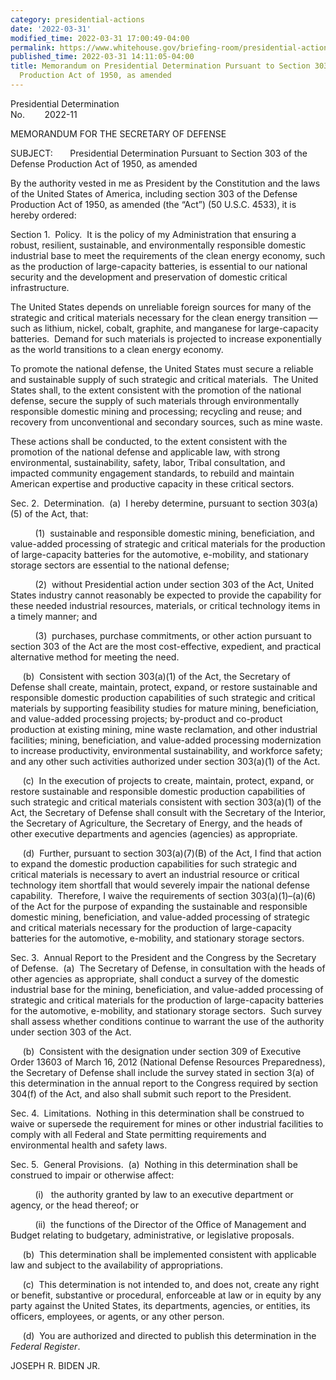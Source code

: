 ```yaml
---
category: presidential-actions
date: '2022-03-31'
modified_time: 2022-03-31 17:00:49-04:00
permalink: https://www.whitehouse.gov/briefing-room/presidential-actions/2022/03/31/memorandum-on-presidential-determination-pursuant-to-section-303-of-the-defense-production-act-of-1950-as-amended/
published_time: 2022-03-31 14:11:05-04:00
title: Memorandum on Presidential Determination Pursuant to Section 303 of the Defense
  Production Act of 1950, as amended
---
```

 
Presidential Determination  
No.        2022-11

MEMORANDUM FOR THE SECRETARY OF DEFENSE  
  
SUBJECT:       Presidential Determination Pursuant to Section 303 of the
Defense Production Act of 1950, as amended  
  
By the authority vested in me as President by the Constitution and the
laws of the United States of America, including section 303 of the
Defense Production Act of 1950, as amended (the “Act”) (50 U.S.C. 4533),
it is hereby ordered:  
  
Section 1.  Policy.  It is the policy of my Administration that ensuring
a robust, resilient, sustainable, and environmentally responsible
domestic industrial base to meet the requirements of the clean energy
economy, such as the production of large-capacity batteries, is
essential to our national security and the development and preservation
of domestic critical infrastructure.  
  
The United States depends on unreliable foreign sources for many of the
strategic and critical materials necessary for the clean energy
transition — such as lithium, nickel, cobalt, graphite, and manganese
for large-capacity batteries.  Demand for such materials is projected to
increase exponentially as the world transitions to a clean energy
economy.  
  
To promote the national defense, the United States must secure a
reliable and sustainable supply of such strategic and critical
materials.  The United States shall, to the extent consistent with the
promotion of the national defense, secure the supply of such materials
through environmentally responsible domestic mining and processing;
recycling and reuse; and recovery from unconventional and secondary
sources, such as mine waste.

These actions shall be conducted, to the extent consistent with the
promotion of the national defense and applicable law, with strong
environmental, sustainability, safety, labor, Tribal consultation, and
impacted community engagement standards, to rebuild and maintain
American expertise and productive capacity in these critical sectors.  
  
Sec. 2.  Determination.  (a)  I hereby determine, pursuant to section
303(a)(5) of the Act, that:  
  
          (1)  sustainable and responsible domestic mining,
beneficiation, and value-added processing of strategic and critical
materials for the production of large-capacity batteries for the
automotive, e-mobility, and stationary storage sectors are essential to
the national defense;  
  
          (2)  without Presidential action under section 303 of the Act,
United States industry cannot reasonably be expected to provide the
capability for these needed industrial resources, materials, or critical
technology items in a timely manner; and  
  
          (3)  purchases, purchase commitments, or other action pursuant
to section 303 of the Act are the most cost-effective, expedient, and
practical alternative method for meeting the need.  
  
     (b)  Consistent with section 303(a)(1) of the Act, the Secretary of
Defense shall create, maintain, protect, expand, or restore sustainable
and responsible domestic production capabilities of such strategic and
critical materials by supporting feasibility studies for mature mining,
beneficiation, and value-added processing projects; by-product and
co-product production at existing mining, mine waste reclamation, and
other industrial facilities; mining, beneficiation, and value-added
processing modernization to increase productivity, environmental
sustainability, and workforce safety; and any other such activities
authorized under section 303(a)(1) of the Act.  
  
     (c)  In the execution of projects to create, maintain, protect,
expand, or restore sustainable and responsible domestic production
capabilities of such strategic and critical materials consistent with
section 303(a)(1) of the Act, the Secretary of Defense shall consult
with the Secretary of the Interior, the Secretary of Agriculture, the
Secretary of Energy, and the heads of other executive departments and
agencies (agencies) as appropriate.  
  
     (d)  Further, pursuant to section 303(a)(7)(B) of the Act, I find
that action to expand the domestic production capabilities for such
strategic and critical materials is necessary to avert an industrial
resource or critical technology item shortfall that would severely
impair the national defense capability.  Therefore, I waive the
requirements of section 303(a)(1)–(a)(6) of the Act for the purpose of
expanding the sustainable and responsible domestic mining,
beneficiation, and value-added processing of strategic and critical
materials necessary for the production of large-capacity batteries for
the automotive, e-mobility, and stationary storage sectors.  
  
Sec. 3.  Annual Report to the President and the Congress by the
Secretary of Defense.  (a)  The Secretary of Defense, in consultation
with the heads of other agencies as appropriate, shall conduct a survey
of the domestic industrial base for the mining, beneficiation, and
value-added processing of strategic and critical materials for the
production of large-capacity batteries for the automotive, e-mobility,
and stationary storage sectors.  Such survey shall assess whether
conditions continue to warrant the use of the authority under section
303 of the Act.  
  
     (b)  Consistent with the designation under section 309 of Executive
Order 13603 of March 16, 2012 (National Defense Resources Preparedness),
the Secretary of Defense shall include the survey stated in section 3(a)
of this determination in the annual report to the Congress required by
section 304(f) of the Act, and also shall submit such report to the
President.  
  
Sec. 4.  Limitations.  Nothing in this determination shall be construed
to waive or supersede the requirement for mines or other industrial
facilities to comply with all Federal and State permitting requirements
and environmental health and safety laws.  
  
Sec. 5.  General Provisions.  (a)  Nothing in this determination shall
be construed to impair or otherwise affect:  
  
          (i)   the authority granted by law to an executive department
or agency, or the head thereof; or  
  
          (ii)  the functions of the Director of the Office of
Management and Budget relating to budgetary, administrative, or
legislative proposals.  
  
     (b)  This determination shall be implemented consistent with
applicable law and subject to the availability of appropriations.  
  
     (c)  This determination is not intended to, and does not, create
any right or benefit, substantive or procedural, enforceable at law or
in equity by any party against the United States, its departments,
agencies, or entities, its officers, employees, or agents, or any other
person.  
  
     (d)  You are authorized and directed to publish this determination
in the *Federal Register*.

JOSEPH R. BIDEN JR.
